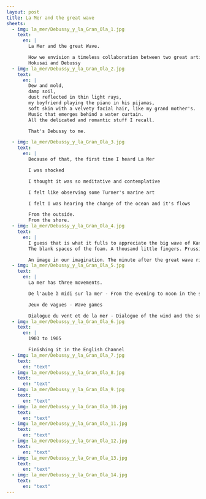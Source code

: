 ```yaml
---
layout: post
title: La Mer and the great wave
sheets:
  - img: la_mer/Debussy_y_la_Gran_Ola_1.jpg
    text:
      en: |
        La Mer and the great Wave.

        How we envision a timeless collaboration between two great artists:
        Hokusai and Debussy
  - img: la_mer/Debussy_y_la_Gran_Ola_2.jpg
    text:
      en: |
        Dew and mold,
        damp soil,
        dust reflected in thin light rays,
        my boyfriend playing the piano in his pijamas,
        soft skin with a velvety facial hair, like my grand mother's.
        Music that emerges behind a water curtain.
        All the delicated and romantic stuff I recall.

        That's Debussy to me.

  - img: la_mer/Debussy_y_la_Gran_Ola_3.jpg
    text:
      en: |
        Because of that, the first time I heard La Mer

        I was shocked

        I thought it was so meditative and contemplative

        I felt like observing some Turner's marine art

        I felt I was hearing the change of the ocean and it's flows

        From the outside.
        From the shore.
  - img: la_mer/Debussy_y_la_Gran_Ola_4.jpg
    text:
      en: |
        I guess that is what it fulls to appreciate the big wave of Kanagawa. Reading it from the right to the left. The boats look up at the threatening wall of water.
        The blank spaces of the foam. A thousand little fingers. Prussian blue and exagerated bidimensional projection of a wave imposible to avoid.

        An image in our imagination. The minute after the great wave rises it's already burst.
  - img: la_mer/Debussy_y_la_Gran_Ola_5.jpg
    text:
      en: |
        La mer has three movements.

        De l'aube à midi sur la mer - From the evening to noon in the sea

        Jeux de vagues - Wave games

        Dialogue du vent et de la mer - Dialogue of the wind and the sea
  - img: la_mer/Debussy_y_la_Gran_Ola_6.jpg
    text:
      en: |
        1903 to 1905

        Finishing it in the English Channel
  - img: la_mer/Debussy_y_la_Gran_Ola_7.jpg
    text:
      en: "text"
  - img: la_mer/Debussy_y_la_Gran_Ola_8.jpg
    text:
      en: "text"
  - img: la_mer/Debussy_y_la_Gran_Ola_9.jpg
    text:
      en: "text"
  - img: la_mer/Debussy_y_la_Gran_Ola_10.jpg
    text:
      en: "text"
  - img: la_mer/Debussy_y_la_Gran_Ola_11.jpg
    text:
      en: "text"
  - img: la_mer/Debussy_y_la_Gran_Ola_12.jpg
    text:
      en: "text"
  - img: la_mer/Debussy_y_la_Gran_Ola_13.jpg
    text:
      en: "text"
  - img: la_mer/Debussy_y_la_Gran_Ola_14.jpg
    text:
      en: "text"
---
```


